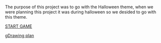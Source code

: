 The purpose of this project was to go with the Halloween theme, when we were planning this project it was during halloween so we desided to go with this theme. 

[START GAME](../1wakeup.md)

[gDrawing plan](https://docs.google.com/drawings/d/1lTV5icEY4beS4TOqdOvTEnzgD2Hdw1lONPTQnlmx2u0/edit)